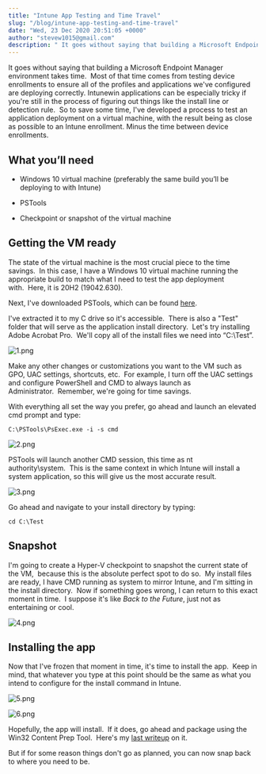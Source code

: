 ```yaml
---
title: "Intune App Testing and Time Travel"
slug: "/blog/intune-app-testing-and-time-travel"
date: "Wed, 23 Dec 2020 20:51:05 +0000"
author: "stevew1015@gmail.com"
description: " It goes without saying that building a Microsoft Endpoint Manager environment takes time.&nbsp;&nbsp;Most of that time comes from testing device enrollments to ensure all of the profiles and applications we've configured are deploying correctly.&nbsp;Intunewin applications can be especially tricky if you're still in the process of figuring out"
---
```


It goes without saying that building a Microsoft Endpoint Manager environment takes time.  Most of that time comes from testing device enrollments to ensure all of the profiles and applications we've configured are deploying correctly. Intunewin applications can be especially tricky if you're still in the process of figuring out things like the install line or detection rule.  So to save some time, I've developed a process to test an application deployment on a virtual machine, with the result being as close as possible to an Intune enrollment. Minus the time between device enrollments.

What you’ll need
----------------

-   Windows 10 virtual machine (preferably the same build you’ll be deploying to with Intune)
    
-   PSTools
    
-   Checkpoint or snapshot of the virtual machine
    

Getting the VM ready
--------------------

The state of the virtual machine is the most crucial piece to the time savings.  In this case, I have a Windows 10 virtual machine running the appropriate build to match what I need to test the app deployment with.  Here, it is 20H2 (19042.630).

Next, I've downloaded PSTools, which can be found [here](https://docs.microsoft.com/en-us/sysinternals/downloads/pstools).

I've extracted it to my C drive so it's accessible.  There is also a "Test" folder that will serve as the application install directory.  Let's try installing Adobe Acrobat Pro.  We'll copy all of the install files we need into “C:\\Test”.

![1.png](https://images.squarespace-cdn.com/content/v1/5dd365a31aa1fd743bc30b8e/1608755756190-848TJEHEFNKU5MIZS2S3/1.png)

Make any other changes or customizations you want to the VM such as GPO, UAC settings, shortcuts, etc.  For example, I turn off the UAC settings and configure PowerShell and CMD to always launch as Administrator.  Remember, we're going for time savings.

With everything all set the way you prefer, go ahead and launch an elevated cmd prompt and type:

```
C:\PSTools\PsExec.exe -i -s cmd
```

![2.png](https://images.squarespace-cdn.com/content/v1/5dd365a31aa1fd743bc30b8e/1608755932536-MPS30MFQUNY4JQQSWUYM/2.png)

PSTools will launch another CMD session, this time as nt authority\\system.  This is the same context in which Intune will install a system application, so this will give us the most accurate result.

![3.png](https://images.squarespace-cdn.com/content/v1/5dd365a31aa1fd743bc30b8e/1608755964854-9OMB5YNZA49DVEVRYG9C/3.png)

Go ahead and navigate to your install directory by typing:

```
cd C:\Test
```

Snapshot
--------

I'm going to create a Hyper-V checkpoint to snapshot the current state of the VM,  because this is the absolute perfect spot to do so.  My install files are ready, I have CMD running as system to mirror Intune, and I'm sitting in the install directory.  Now if something goes wrong, I can return to this exact moment in time.  I suppose it's like _Back to the Future_, just not as entertaining or cool.

![4.png](https://images.squarespace-cdn.com/content/v1/5dd365a31aa1fd743bc30b8e/1608756048443-RX2M6VZTQ1ARRMN40DLS/4.png)

Installing the app
------------------

Now that I've frozen that moment in time, it's time to install the app.  Keep in mind, that whatever you type at this point should be the same as what you intend to configure for the install command in Intune.

![5.png](https://images.squarespace-cdn.com/content/v1/5dd365a31aa1fd743bc30b8e/1608756085711-89QP8K919GXL2YNNWKAL/5.png)

![6.png](https://images.squarespace-cdn.com/content/v1/5dd365a31aa1fd743bc30b8e/1608756096637-HOZWD3CMOGCMO9GDIJOK/6.png)

Hopefully, the app will install.  If it does, go ahead and package using the Win32 Content Prep Tool.  Here's my [last writeup](https://www.getrubix.com/blog/app-answers-yes-intune-can-do-it) on it.

But if for some reason things don't go as planned, you can now snap back to where you need to be.
